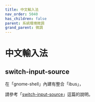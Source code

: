 ```yaml
---
title: 中文輸入法
nav_order: 5040
has_children: false
parent: 系統環境微調
grand_parent: 微調
---
```



# 中文輸入法





## switch-input-source

在「gnome-shell」內建有整合「ibus」，

請參考「[switch-input-source](https://samwhelp.github.io/note-about-ubuntu/read/flavours/ubuntu/adjustment/switch-input-source.html)」這篇的說明。
